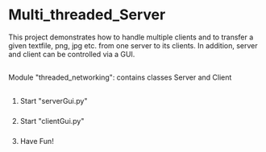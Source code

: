 # Multi_threaded_Server
This project demonstrates how to handle multiple clients and to transfer a given textfile, png, jpg etc. from one server to its clients. In addition, server and client can be controlled via a GUI.
## 
Module "threaded_networking": contains classes Server and Client
##
1. Start "serverGui.py"
###
2. Start "clientGui.py"
###
3. Have Fun!
